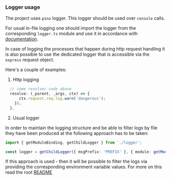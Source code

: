 ### Logger usage

The project uses `pino` logger. This logger should be used over `console` calls.

For usual in-file logging one should import the logger from the corresponding `logger.ts` module
and use it in accordance with [documentation](https://github.com/pinojs/pino/tree/master/docs).

In case of logging the processes that happen during http request handling it is also
possible to use the dedicated logger that is accessible via the `express` request object.

Here's a couple of examples:

1. Http logging

```typescript
  // some resolver code above
  resolve: (_parent, _args, ctx) => {
      ctx.request.req.log.warn('dangerous');
    });
  },

```

2. Usual logger

In order to maintain the logging structure and be able to filter logs by file they have been produced at the following approach has to be taken:

```typescript
import { getModuleBinding, getChildLogger } from './logger';

const logger = getChildLogger({ msgPrefix: 'PREFIX' }, { module: getModuleBinding(__filename), myOtherCustomBinding: 'Funny guy' });
```

If this approach is used - then it will be possible to filter the logs via providing the corresponding environment variable values. For more on this read the root [README](./README.md)
